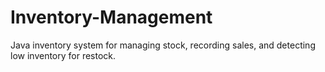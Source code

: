 # Inventory-Management
Java inventory system for managing stock, recording sales, and detecting low inventory for restock.
